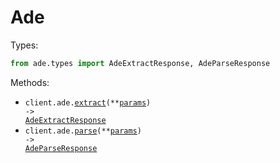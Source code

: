 # Ade

Types:

```python
from ade.types import AdeExtractResponse, AdeParseResponse
```

Methods:

- <code title="post /v1/ade/extract">client.ade.<a href="./src/ade/resources/ade.py">extract</a>(\*\*<a href="src/ade/types/ade_extract_params.py">params</a>) -> <a href="./src/ade/types/ade_extract_response.py">AdeExtractResponse</a></code>
- <code title="post /v1/ade/parse">client.ade.<a href="./src/ade/resources/ade.py">parse</a>(\*\*<a href="src/ade/types/ade_parse_params.py">params</a>) -> <a href="./src/ade/types/ade_parse_response.py">AdeParseResponse</a></code>
